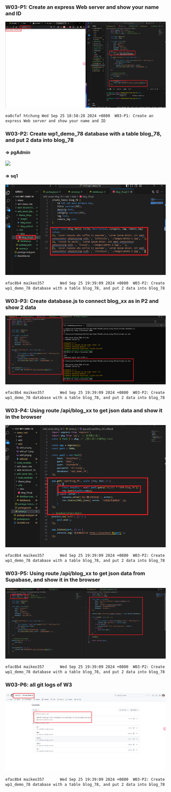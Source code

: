 ### W03-P1: Create an express Web server and show your name and ID
 
![](w03-p1.png)
 
```
ea8cfaf htchung Wed Sep 25 18:58:28 2024 +0800  W03-P1: Create an express Web server and show your name and ID
```

### W03-P2: Create wp1_demo_78 database with a table blog_78, and put 2 data into blog_78

#### => pgAdmin

![](w03-p2-1.png)

#### => sq1

![](w03-p2-2.png)

```
efac8b4 maikeo357       Wed Sep 25 19:39:09 2024 +0800  W03-P2: Create wp1_demo_78 database with a table blog_78, and put 2 data into blog_78
```

### W03-P3: Create database.js to connect blog_xx as in P2 and show 2 data
 
![](w03-p3.png)
 
```
efac8b4 maikeo357       Wed Sep 25 19:39:09 2024 +0800  W03-P2: Create wp1_demo_78 database with a table blog_78, and put 2 data into blog_78

```

### W03-P4: Using route /api/blog_xx to get json data and show it in the browser

![](w03-p4.png)
```
efac8b4 maikeo357       Wed Sep 25 19:39:09 2024 +0800  W03-P2: Create wp1_demo_78 database with a table blog_78, and put 2 data into blog_78
```

### W03-P5: Using route /api/blog_xx to get json data from Supabase, and show it in the browser
 
![](w03-p5.png)
```
efac8b4 maikeo357       Wed Sep 25 19:39:09 2024 +0800  W03-P2: Create wp1_demo_78 database with a table blog_78, and put 2 data into blog_78
```

### W03-P6: all git logs of W3

![](w03-p6.png)
```
efac8b4 maikeo357       Wed Sep 25 19:39:09 2024 +0800  W03-P2: Create wp1_demo_78 database with a table blog_78, and put 2 data into blog_78
```